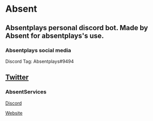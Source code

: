 # Absent
Absentplays personal discord bot. Made by Absent for absentplays's use.
---

### Absentplays social media
Discord Tag: Absentplays#9494

[Twitter](https://twitter.com/absentplays)
---
### AbsentServices
[Discord](https://absentservices.xyz/)

[Website](https://absentservices.xyz/)